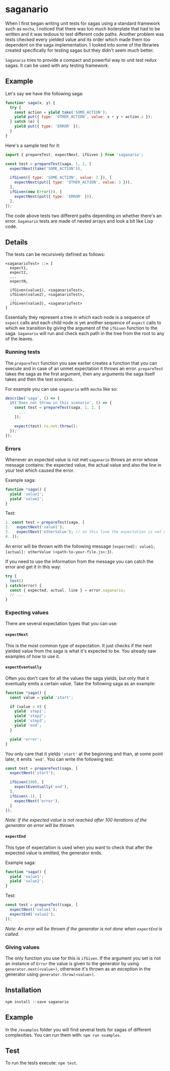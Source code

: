 # saganario

When I first began writing unit tests for sagas using a standard framework such as `mocha`, I noticed
that there was too much boilerplate that had to be written and it was tedious to test different code paths. Another problem was tests checked every yielded value and its order which made them too dependent on the saga implementation. I looked into some of the libraries created specifically for testing sagas but they didn't seem much better.

`Saganario` tries to provide a compact and powerful way to unit test redux sagas. It can be used with any testing framework.

## Example

Let's say we have the following saga:

```javascript
function* saga(x, y) {
  try {
    const action = yield take('SOME_ACTION');
    yield put({ type: 'OTHER_ACTION', value: x + y + action.z });
  } catch (e) {
    yield put({ type: 'ERROR' });
  }
}
```

Here's a sample test for it:

```javascript
import { prepareTest, expectNext, ifGiven } from 'saganario';

const test = prepareTest(saga, 1, 2, [
  expectNext(take('SOME_ACTION')),

  ifGiven({ type: 'SOME_ACTION', value: 2 }), [
    expectNext(put({ type: 'OTHER_ACTION', value: 3 })),
  ],
  ifGiven(new Error()), [
    expectNext(put({ type: 'ERROR' })),
  ],
]);
```

The code above tests two different paths depending on whether there's an error.
`Saganario` tests are made of nested arrays and look a bit like Lisp code.

## Details

The tests can be recursively defined as follows:

```
<saganarioTest> ::= [
  expect1,
  expect2,
  ...
  expectN,

  ifGiven(value1), <saganarioTest>,
  ifGiven(value2), <saganarioTest>,
  ...
  ifGiven(value3), <saganarioTest>
]
```

Essentially they represent a tree in which each node is a sequence of `expect` calls and each child node is yet another sequence of `expect` calls to which we transition by giving the argument of the `ifGiven` function to the saga. `Saganario` will run and check each path in the tree from the root to any of the leaves.

### Running tests

The `prepareTest` function you saw earlier creates a function that you can execute and in case of an unmet expectation it throws an error. `prepareTest` takes the saga as the first argument, then any arguments the saga itself takes and then the test scenario.

For example you can use `saganario` with `mocha` like so:

```javascript
describe('saga', () => {
  it('Does not throw in this scenario', () => {
    const test = prepareTest(saga, 1, 2, [
      ...
    ]);

    expect(test).to.not.throw();
  });
});
```

### Errors

Whenever an expected value is not met `saganario` throws an error whose message contains: the expected value, the actual value and also the line in your test which caused the error.

Example saga:

```javascript
function *saga() {
  yield 'value1';
  yield 'value2';
}
```

Test:

```javascript
1. const test = prepareTest(saga, [
2.   expectNext('value1');
3.   expectNext('otherValue'); // on this line the expectation is not met
4. ]);
```

An error will be thrown with the following message `[expected]: value1; [actual]: otherValue (<path-to-your-file.js>:3)`.

If you need to use the information from the message you can catch the error and get it in this way:

```javascript
try {
  test()
} catch(error) {
  const { expected, actual, line } = error.saganario;
  // ...
}
```

### Expecting values

There are several expectation types that you can use:

#### `expectNext`

This is the most common type of expectation. It just checks if the next yielded value from the saga is what it's expected to be. You already saw examples of how to use it.

#### `expectEventually`

Often you don't care for all the values the saga yields, but only that it eventually emits a certain value. Take the following saga as an example:

```javascript
function *saga() {
  const value = yield 'start';

  if (value > 0) {
    yield 'step1';
    yield 'step2';
    yield 'step3';
    yield 'end';
  }

  yield 'error';
}
```
You only care that it yields `'start'` at the beginning and than, at some point later, it emits `'end'`. You can write the following test:

```javascript
const test = prepareTest(saga, [
  expectNext('start');

  ifGiven(100), [
    expectEventually('end'),
  ],
  ifGiven(-1), [
    expectNext('error'),
  ]
]);
```

*Note: If the expected value is not reached after 100 iterations of the generator an error will be thrown.*

#### `expectEnd`

This type of expectation is used when you want to check that after the expected value is emitted, the generator ends.

Example saga:

```javascript
function *saga() {
  yield 'value1';
  yield 'value2';
}
```

Test:

```javascript
const test = prepareTest(saga, [
  expectNext('value1');
  expectEnd('value2');
]);
```

*Note: An error will be thrown if the generator is not done when `expectEnd` is called.*

### Giving values

The only function you use for this is `ifGiven`. If the argument you set is not an instance of `Error` the value is given to the generator by using `generator.next(<value>)`, otherwise it's thrown as an exception in the generator using `generator.throw(<value>)`.

## Installation

`npm install --save saganario`

## Example

In the `/examples` folder you will find several tests for sagas of different complexities. You can run them with: `npm run examples`.

## Test

To run the tests execute: `npm test`.
